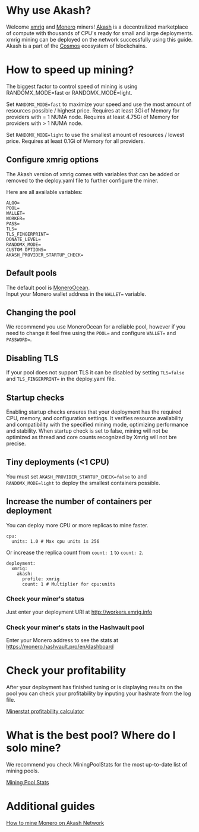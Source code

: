 # Why use Akash?

Welcome [xmrig](https://xmrig.com/) and [Monero](https://getmonero.org) miners! [Akash](https://akash.network) is a decentralized marketplace of compute with thousands of CPU's ready for small and large deployments.  xmrig mining can be deployed on the network successfully using this guide.  Akash is a part of the [Cosmos](https://cosmos.network/) ecosystem of blockchains.

# How to speed up mining?

The biggest factor to control speed of mining is using RANDOMX_MODE=fast or RANDOMX_MODE=light.

Set `RANDOMX_MODE=fast` to maximize your speed and use the most amount of resources possible / highest price.
Requires at least 3Gi of Memory for providers with = 1 NUMA node.
Requires at least 4.75Gi of Memory for providers with > 1 NUMA node.

Set `RANDOMX_MODE=light` to use the smallest amount of resources / lowest price.
Requires at least 0.1Gi of Memory for all providers.


## Configure xmrig options

The Akash version of xmrig comes with variables that can be added or removed to the deploy.yaml file to further configure the miner.

Here are all available variables:
```
ALGO=
POOL=
WALLET=
WORKER=
PASS=
TLS=
TLS_FINGERPRINT=
DONATE_LEVEL=
RANDOMX_MODE=
CUSTOM_OPTIONS=
AKASH_PROVIDER_STARTUP_CHECK=
```

## Default pools

The default pool is [MoneroOcean](moneroocean.stream/).  
Input your Monero wallet address in the `WALLET=` variable.

## Changing the pool

We recommend you use MoneroOcean for a reliable pool, however if you need to change it feel free using the `POOL=` and configure `WALLET=` and `PASSWORD=`.

## Disabling TLS

If your pool does not support TLS it can be disabled by setting `TLS=false` and `TLS_FINGERPRINT=` in the deploy.yaml file.

## Startup checks

Enabling startup checks ensures that your deployment has the required CPU, memory, and configuration settings. It verifies resource availability and compatibility with the specified mining mode, optimizing performance and stability.
When startup check is set to false, mining will not be optimized as thread and core counts recognized by Xmrig will not bre precise.

## Tiny deployments (<1 CPU)

You must set `AKASH_PROVIDER_STARTUP_CHECK=false` to and `RANDOMX_MODE=light` to deploy the smallest containers possible.

## Increase the number of containers per deployment

You can deploy more CPU or more replicas to mine faster.

```
cpu:
  units: 1.0 # Max cpu units is 256
```

Or increase the replica count from `count: 1` to `count: 2`.

```
deployment:
  xmrig:
    akash:
      profile: xmrig
      count: 1 # Multiplier for cpu:units
```


### Check your miner's status

Just enter your deployment URI at http://workers.xmrig.info

### Check your miner's stats in the Hashvault pool

Enter your Monero address to see the stats at https://monero.hashvault.pro/en/dashboard

# Check your profitability

After your deployment has finished tuning or is displaying results on the pool you can check your profitability by inputing your hashrate from the log file.

[Minerstat profitability calculator](https://minerstat.com/coin/XMR)

# What is the best pool? Where do I solo mine?

We recommend you check MiningPoolStats for the most up-to-date list of mining pools.

[Mining Pool Stats](https://miningpoolstats.stream/monero)

# Additional guides

[How to mine Monero on Akash Network](https://nixaid.com/mine-monero-akash)
